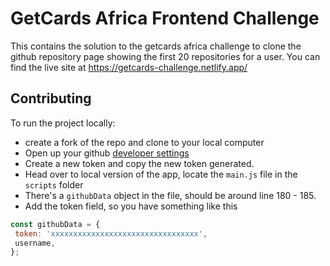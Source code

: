 # GetCards Africa Frontend Challenge
This contains the solution to the getcards africa challenge to clone the github repository page showing the first 20 repositories for a user. You can find the live site at https://getcards-challenge.netlify.app/

## Contributing
To run the project locally:
 - create a fork of the repo and clone to your local computer
 - Open up your github [developer settings](https://github.com/settings/tokens)
 - Create a new token and copy the new token generated.
 - Head over to local version of the app, locate the `main.js` file in the `scripts` folder
 - There's a `githubData` object in the file, should be around line 180 - 185.
 - Add the token field, so you have something like this
 ```js
const githubData = {
  token: 'xxxxxxxxxxxxxxxxxxxxxxxxxxxxxxxxx',
  username,
};
 ```


